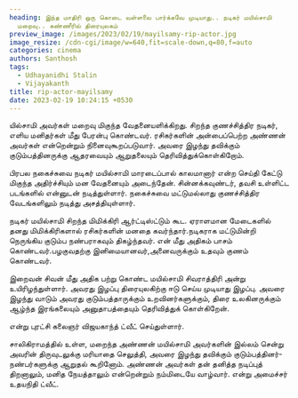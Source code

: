 ```yaml
---
heading: இந்த மாதிரி ஒரு கொடை வள்ளலை பார்க்கவே முடியாது.. நடிகர் மயில்சாமி
  மறைவு.. கண்ணீரில் திரையுலகம்
preview_image: /images/2023/02/19/mayilsamy-rip-actor.jpg
image_resize: /cdn-cgi/image/w=640,fit=scale-down,q=80,f=auto
categories: cinema
authors: Santhosh
tags:
  - Udhayanidhi Stalin
  - Vijayakanth
title: rip-actor-mayilsamy
date: 2023-02-19 10:24:15 +0530
---
```

யில்சாமி அவர்கள் மறைவு மிகுந்த வேதனையளிக்கிறது. சிறந்த குணச்சித்திர நடிகர், எளிய மனிதர்கள் மீது பேரன்பு கொண்டவர். ரசிகர்களின் அன்பைப்பெற்ற அண்ணன் அவர்கள் என்றென்றும் நினைவுகூறப்படுவார். அவரை இழந்து தவிக்கும் குடும்பத்தினருக்கு ஆதரவையும் ஆறுதலையும் தெரிவித்துக்கொள்கிறோம்.

பிரபல நகைச்சுவை நடிகர் மயில்சாமி மாரடைப்பால் காலமானார் என்ற செய்தி கேட்டு மிகுந்த அதிர்ச்சியும் மன வேதனையும் அடைந்தேன்.
சின்னக்கவுண்டர், தவசி உள்ளிட்ட படங்களில் என்னுடன் நடித்துள்ளார்.  நகைச்சுவை மட்டுமல்லாது  குணச்சித்திர  வேடங்களிலும் நடித்து அசத்தியுள்ளார். 

நடிகர் மயில்சாமி சிறந்த மிமிக்கிரி ஆர்ட்டிஸ்ட்டும் கூட. ஏராளமான மேடைகளில் தனது மிமிக்கிரிகளால் ரசிகர்களின் மனதை கவர்ந்தார்.நடிகராக மட்டுமின்றி நெருங்கிய குடும்ப நண்பராகவும் திகழ்ந்தவர். என் மீது அதிகம் பாசம் கொண்டவர்.பழகுவதற்கு இனிமையானவர்,அனைவருக்கும் உதவும் குணம் கொண்டவர்.

இறைவன் சிவன் மீது அதிக பற்று கொண்ட மயில்சாமி சிவராத்திரி அன்று உயிரிழந்துள்ளார்.  அவரது இழப்பு திரையுலகிற்கு ஈடு செய்ய முடியாது இழப்பு. அவரை இழந்து வாடும் அவரது குடும்பத்தாருக்கும் உறவினர்களுக்கும், திரை உலகினருக்கும் ஆழ்ந்த இரங்கலையும் அனுதாபத்தையும் தெரிவித்துக் கொள்கிறேன்.

என்று புரட்சி கலைஞர் விஜயகாந்த் ட்வீட் செய்துள்ளார்.

சாலிகிராமத்தில் உள்ள, மறைந்த அண்ணன் மயில்சாமி அவர்களின் இல்லம் சென்று அவரின் திருவுடலுக்கு மரியாதை செலுத்தி, அவரை இழந்து தவிக்கும் குடும்பத்தினர்- நண்பர்களுக்கு ஆறுதல் கூறினோம். அண்ணன் அவர்கள் தன் தனித்த நடிப்புத் திறனாலும், மனித நேயத்தாலும் என்றென்றும் நம்மிடையே வாழ்வார்.
 என்று அமைச்சர் உதயநிதி ட்வீட்.